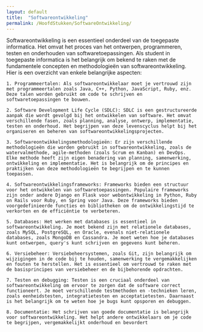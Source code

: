 ```yaml
---
layout: default
title:  "Softwareontwikkeling"
permalink: /HoofdStukken/SoftwareOntwikkeling/
---
```


Softwareontwikkeling is een essentieel onderdeel van de toegepaste informatica. Het omvat het proces van het ontwerpen, programmeren, testen en onderhouden van softwaretoepassingen. Als student in toegepaste informatica is het belangrijk om bekend te raken met de fundamentele concepten en methodologieën van softwareontwikkeling. Hier is een overzicht van enkele belangrijke aspecten:

    1. Programmeertalen: Als softwareontwikkelaar moet je vertrouwd zijn met programmeertalen zoals Java, C++, Python, JavaScript, Ruby, enz. Deze talen worden gebruikt om code te schrijven en softwaretoepassingen te bouwen.

    2. Software Development Life Cycle (SDLC): SDLC is een gestructureerde aanpak die wordt gevolgd bij het ontwikkelen van software. Het omvat verschillende fasen, zoals planning, analyse, ontwerp, implementatie, testen en onderhoud. Het begrijpen van deze levenscyclus helpt bij het organiseren en beheren van softwareontwikkelingsprojecten.

    3. Softwareontwikkelingsmethodologieën: Er zijn verschillende methodologieën die worden gebruikt in softwareontwikkeling, zoals de watervalmethode, agile-methoden (zoals Scrum en Kanban) en DevOps. Elke methode heeft zijn eigen benadering van planning, samenwerking, ontwikkeling en implementatie. Het is belangrijk om de principes en praktijken van deze methodologieën te begrijpen en te kunnen toepassen.

    4. Softwareontwikkelingsframeworks: Frameworks bieden een structuur voor het ontwikkelen van softwaretoepassingen. Populaire frameworks zijn onder andere Django en Flask voor webontwikkeling in Python, Ruby on Rails voor Ruby, en Spring voor Java. Deze frameworks bieden voorgedefinieerde functies en bibliotheken om de ontwikkelingstijd te verkorten en de efficiëntie te verbeteren.

    5. Databases: Het werken met databases is essentieel in softwareontwikkeling. Je moet bekend zijn met relationele databases, zoals MySQL, PostgreSQL, en Oracle, evenals niet-relationele databases, zoals MongoDB en Cassandra. Je moet weten hoe je databases kunt ontwerpen, query's kunt schrijven en gegevens kunt beheren.

    6. Versiebeheer: Versiebeheersystemen, zoals Git, zijn belangrijk om wijzigingen in de code bij te houden, samenwerking te vergemakkelijken en fouten te herstellen. Het is essentieel om vertrouwd te raken met de basisprincipes van versiebeheer en de bijbehorende opdrachten.

    7. Testen en debugging: Testen is een cruciaal onderdeel van softwareontwikkeling om ervoor te zorgen dat de software correct functioneert. Je moet verschillende testmethoden en -technieken leren, zoals eenheidstesten, integratietesten en acceptatietesten. Daarnaast is het belangrijk om te weten hoe je bugs kunt opsporen en debuggen.

    8. Documentatie: Het schrijven van goede documentatie is belangrijk voor softwareontwikkeling. Het helpt andere ontwikkelaars om je code te begrijpen, vergemakkelijkt onderhoud en bevordert


